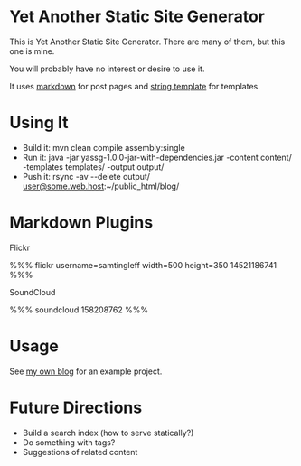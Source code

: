 # Yet Another Static Site Generator #

This is Yet Another Static Site Generator. There are many of them, but this one is mine.

You will probably have no interest or desire to use it.

It uses [markdown](http://daringfireball.net/projects/markdown/) for post pages and [string template](http://www.stringtemplate.org/) for templates.

# Using It #

* Build it: mvn clean compile assembly:single
* Run it:   java -jar yassg-1.0.0-jar-with-dependencies.jar -content content/ -templates templates/ -output output/
* Push it:  rsync -av --delete output/ user@some.web.host:~/public_html/blog/

# Markdown Plugins #

Flickr

%%% flickr username=samtingleff width=500 height=350
14521186741
%%%

SoundCloud

%%% soundcloud
158208762
%%%

# Usage #

See [my own blog](https://github.com/samtingleff/blog) for an example project.

# Future Directions #

- Build a search index (how to serve statically?)
- Do something with tags?
- Suggestions of related content

